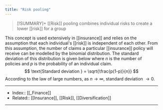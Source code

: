 ```yaml
---
title: "Risk pooling" 
---
```

> [!SUMMARY]+
> [[Risk]] pooling combines individual risks to create a lower [[risk]] for a group
> 

This concept is used extensively in [[insurance]] and relies on the assumption that each individual's [[risk]] is independent of each other. From this assumption, the number of claims a particular [[insurance]] policy will receive can be modelled by the binomial distribution. The standard deviation of this distribution is given below where $n$ is the number of policies and $p$ is the probability of an individual claim.
$$
\text{Standard deviation } = \sqrt{\frac{p(1-p)}{n}}
$$
According to the law of large numbers, as $n \rightarrow \infty$, standard deviation $\rightarrow 0$. 

---
- Index:: [[_Finance]]
- Related:: [[Insurance]], [[Risk]], [[Diversification]]
---